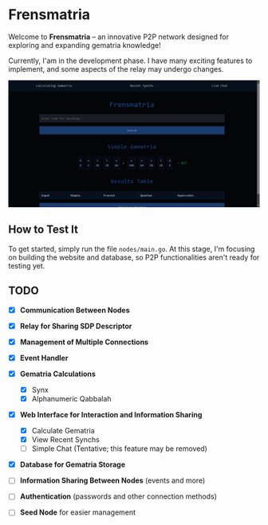 # Frensmatria

Welcome to **Frensmatria** – an innovative P2P network designed for exploring and expanding gematria knowledge!

Currently, I'am in the development phase. I have many exciting features to implement, and some aspects of the relay may undergo changes. 

![Gematria Lookup](images/lookup.png)

## How to Test It

To get started, simply run the file `nodes/main.go`. At this stage, I'm focusing on building the website and database, so P2P functionalities aren't ready for testing yet.

## TODO

- [x] **Communication Between Nodes**
- [x] **Relay for Sharing SDP Descriptor** 
- [x] **Management of Multiple Connections**
- [x] **Event Handler**
- [x] **Gematria Calculations**
  - [x] Synx
  - [x] Alphanumeric Qabbalah 
- [x] **Web Interface for Interaction and Information Sharing**
  - [x] Calculate Gematria
  - [x] View Recent Synchs
  - [ ] Simple Chat (Tentative; this feature may be removed)
- [x] **Database for Gematria Storage**
- [ ] **Information Sharing Between Nodes** (events and more)
- [ ] **Authentication** (passwords and other connection methods)
- [ ] **Seed Node** for easier management


